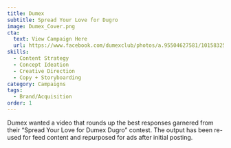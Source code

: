 ```yaml
---
title: Dumex
subtitle: Spread Your Love for Dugro
image: Dumex_Cover.png
cta:
  text: View Campaign Here
  url: https://www.facebook.com/dumexclub/photos/a.95504627581/10158325306562582/?type=3
skills:
  - Content Strategy
  - Concept Ideation
  - Creative Direction
  - Copy + Storyboarding
category: Campaigns
tags:
  - Brand/Acquisition
order: 1
---
```


Dumex wanted a video that rounds up the best responses garnered from their “Spread Your Love for Dumex Dugro” contest. The output has been re-used for feed content and repurposed for ads after initial posting.
